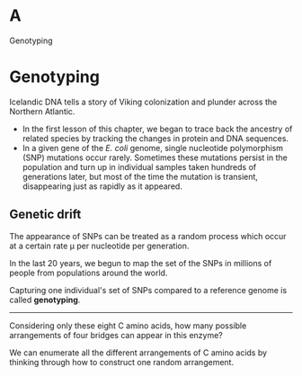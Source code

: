 # A

Genotyping


# Genotyping

Icelandic DNA tells a story of Viking colonization and plunder across the Northern Atlantic.

- In the first lesson of this chapter, we began to trace back the ancestry of related species by tracking the changes in protein and DNA sequences.
- In a given gene of the _E. coli_ genome, single nucleotide polymorphism (SNP) mutations occur rarely. Sometimes these mutations persist in the population and turn up in individual samples taken hundreds of generations later, but most of the time the mutation is transient, disappearing just as rapidly as it appeared.

## Genetic drift

The appearance of SNPs can be treated as a random process which occur at a certain rate μ per nucleotide per generation. 

In the last 20 years, we begun to map the set of the SNPs in millions of people from populations around the world.

Capturing one individual's set of SNPs compared to a reference genome is called **genotyping**.

---

Considering only these eight C amino acids, how many possible arrangements of four bridges can appear in this enzyme?

We can enumerate all the different arrangements of C amino acids by thinking through how to construct one random arrangement.